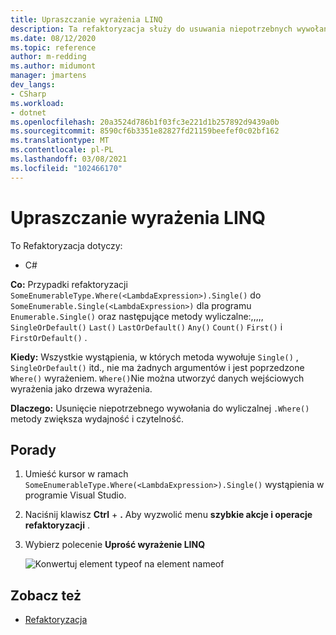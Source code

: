 ```yaml
---
title: Upraszczanie wyrażenia LINQ
description: Ta refaktoryzacja służy do usuwania niepotrzebnych wywołań do wyliczalnej metody WHERE.
ms.date: 08/12/2020
ms.topic: reference
author: m-redding
ms.author: midumont
manager: jmartens
dev_langs:
- CSharp
ms.workload:
- dotnet
ms.openlocfilehash: 20a3524d786b1f03fc3e221d1b257892d9439a0b
ms.sourcegitcommit: 8590cf6b3351e82827fd21159beefef0c02bf162
ms.translationtype: MT
ms.contentlocale: pl-PL
ms.lasthandoff: 03/08/2021
ms.locfileid: "102466170"
---
```

# <a name="simplify-linq-expression"></a>Upraszczanie wyrażenia LINQ

To Refaktoryzacja dotyczy:

- C#

**Co:** Przypadki refaktoryzacji `SomeEnumerableType.Where(<LambdaExpression>).Single()` do `SomeEnumerable.Single(<LambdaExpression>)` dla programu `Enumerable.Single()` oraz następujące metody wyliczalne:,,,,, `SingleOrDefault()` `Last()` `LastOrDefault()` `Any()` `Count()` `First()` i `FirstOrDefault()` .

**Kiedy:**  Wszystkie wystąpienia, w których metoda wywołuje `Single()` , `SingleOrDefault()` itd., nie ma żadnych argumentów i jest poprzedzone `Where()` wyrażeniem. `Where()`Nie można utworzyć danych wejściowych wyrażenia jako drzewa wyrażenia.

**Dlaczego:** Usunięcie niepotrzebnego wywołania do wyliczalnej `.Where()` metody zwiększa wydajność i czytelność.

## <a name="how-to"></a>Porady

1. Umieść kursor w ramach `SomeEnumerableType.Where(<LambdaExpression>).Single()` wystąpienia w programie Visual Studio.
2. Naciśnij klawisz **Ctrl** + **.** Aby wyzwolić menu **szybkie akcje i operacje refaktoryzacji** .
3. Wybierz polecenie **Uprość wyrażenie LINQ**

   ![Konwertuj element typeof na element nameof](media/simplify-linq-expression.png)

## <a name="see-also"></a>Zobacz też

- [Refaktoryzacja](../refactoring-in-visual-studio.md)
